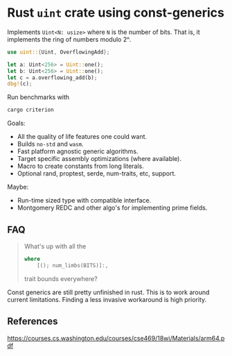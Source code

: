 # Rust `uint` crate using const-generics

Implements `Uint<N: usize>` where `N` is the number of bits. That is, it implements the ring of numbers modulo 2ⁿ.

```rust
use uint::{Uint, OverflowingAdd};

let a: Uint<256> = Uint::one();
let b: Uint<256> = Uint::one();
let c = a.overflowing_add(b);
dbg!(c);
```

Run benchmarks with

```sh
cargo criterion
```

Goals:

* All the quality of life features one could want.
* Builds `no-std` and `wasm`.
* Fast platform agnostic generic algorithms.
* Target specific assembly optimizations (where available).
* Macro to create constants from long literals.
* Optional rand, proptest, serde, num-traits, etc, support.

Maybe:

* Run-time sized type with compatible interface.
* Montgomery REDC and other algo's for implementing prime fields.

## FAQ

> What's up with all the 
> 
> ```rust
> where
>     [(); num_limbs(BITS)]:,
> ```
> 
> trait bounds everywhere?

Const generics are still pretty unfinished in rust. This is to work around current limitations. Finding a less invasive workaround is high priority.

## References

<https://courses.cs.washington.edu/courses/cse469/18wi/Materials/arm64.pdf>

